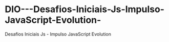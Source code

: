 # DIO---Desafios-Iniciais-Js-Impulso-JavaScript-Evolution-
Desafios Iniciais Js - Impulso JavaScript Evolution
